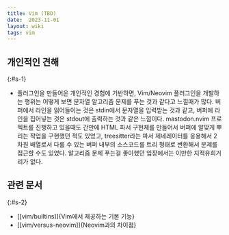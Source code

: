 ```yaml
---
title: Vim (TBD)
date:  2023-11-01
layout: wiki
tags: vim
---
```


## 개인적인 견해
{:#s-1}

* 플러그인을 만들어온 개인적인 경험에 기반하면, Vim/Neovim 플러그인을 개발하는 행위는 어떻게 보면 문자열 알고리즘 문제를 푸는 것과 같다고 느낄때가 많다. 버퍼에서 라인을 읽어들이는 것은 stdin에서 문자열을 입력받는 것과 같고, 버퍼에 라인을 집어넣는 것은 stdout에 출력하는 것과 같은 느낌이다. mastodon.nvim 프로젝트를 진행하고 있을때도 간만에 HTML 파서 구현체를 만들어서 버퍼에 알맞게 뿌리는 작업을 구현했던 적도 있었고, treesitter라는 파서 제네레이터를 응용해서 2차원 배열로서 다룰 수 있는 버퍼 내부의 소스코드를 트리 형태로 변환해서 문제를 접근할 수도 있었다. 알고리즘 문제 푸는걸 좋아했던 입장에서는 이만한 지적유희거리가 없다.

## 관련 문서
{:#s-2}

* [[vim/builtins]]{Vim에서 제공하는 기본 기능}
* [[vim/versus-neovim]]{Neovim과의 차이점}
